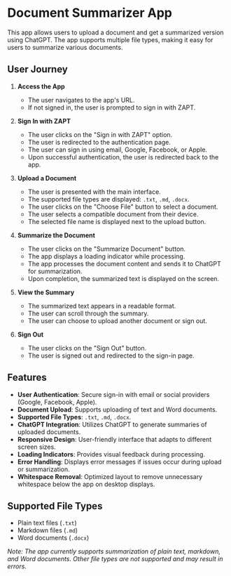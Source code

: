 # Document Summarizer App

This app allows users to upload a document and get a summarized version using ChatGPT. The app supports multiple file types, making it easy for users to summarize various documents.

## User Journey

1. **Access the App**

   - The user navigates to the app's URL.
   - If not signed in, the user is prompted to sign in with ZAPT.

2. **Sign In with ZAPT**

   - The user clicks on the "Sign in with ZAPT" option.
   - The user is redirected to the authentication page.
   - The user can sign in using email, Google, Facebook, or Apple.
   - Upon successful authentication, the user is redirected back to the app.

3. **Upload a Document**

   - The user is presented with the main interface.
   - The supported file types are displayed: `.txt`, `.md`, `.docx`.
   - The user clicks on the "Choose File" button to select a document.
   - The user selects a compatible document from their device.
   - The selected file name is displayed next to the upload button.

4. **Summarize the Document**

   - The user clicks on the "Summarize Document" button.
   - The app displays a loading indicator while processing.
   - The app processes the document content and sends it to ChatGPT for summarization.
   - Upon completion, the summarized text is displayed on the screen.

5. **View the Summary**

   - The summarized text appears in a readable format.
   - The user can scroll through the summary.
   - The user can choose to upload another document or sign out.

6. **Sign Out**

   - The user clicks on the "Sign Out" button.
   - The user is signed out and redirected to the sign-in page.

## Features

- **User Authentication**: Secure sign-in with email or social providers (Google, Facebook, Apple).
- **Document Upload**: Supports uploading of text and Word documents.
- **Supported File Types**: `.txt`, `.md`, `.docx`.
- **ChatGPT Integration**: Utilizes ChatGPT to generate summaries of uploaded documents.
- **Responsive Design**: User-friendly interface that adapts to different screen sizes.
- **Loading Indicators**: Provides visual feedback during processing.
- **Error Handling**: Displays error messages if issues occur during upload or summarization.
- **Whitespace Removal**: Optimized layout to remove unnecessary whitespace below the app on desktop displays.

## Supported File Types

- Plain text files (`.txt`)
- Markdown files (`.md`)
- Word documents (`.docx`)

*Note: The app currently supports summarization of plain text, markdown, and Word documents. Other file types are not supported and may result in errors.*